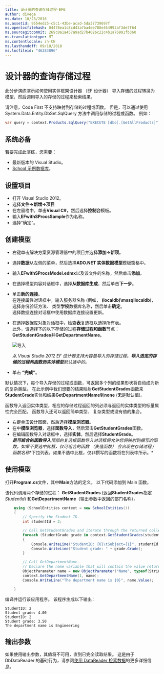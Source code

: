```yaml
---
title: 设计器的查询存储过程-EF6
author: divega
ms.date: 10/23/2016
ms.assetid: 9554ed25-c5c1-43be-acad-5da37739697f
ms.openlocfilehash: 04478ea1c8cd43a7ba4ee788e464992af3de7f64
ms.sourcegitcommit: 269c8a1a457a9ad27b4026c22c4b1a76991fb360
ms.translationtype: MT
ms.contentlocale: zh-CN
ms.lasthandoff: 09/18/2018
ms.locfileid: "46283896"
---
```

# <a name="designer-query-stored-procedures"></a>设计器的查询存储过程
此分步演练演示如何使用实体框架设计器 （EF 设计器） 导入存储的过程转换为模型，然后调用导入的存储的过程来检索结果。 

请注意，Code First 不支持映射到存储的过程或函数。 但是，可以通过使用 System.Data.Entity.DbSet.SqlQuery 方法中调用存储的过程或函数。 例如：
``` csharp
var query = context.Products.SqlQuery("EXECUTE [dbo].[GetAllProducts]")`;
```

## <a name="prerequisites"></a>系统必备

若要完成此演练，您需要：

- 最新版本的 Visual Studio。
- [School 示例数据库](~/ef6/resources/school-database.md)。

## <a name="set-up-the-project"></a>设置项目

-   打开 Visual Studio 2012。
-   选择**文件-&gt;新增-&gt;项目**
-   在左窗格中，单击**Visual C\#**，然后选择**控制台**模板。
-   输入**EFwithSProcsSample**作为名称。
-   选择“确定”。

## <a name="create-a-model"></a>创建模型

-   右键单击解决方案资源管理器中的项目并选择**添加-&gt;新项**。
-   选择**数据**从左侧的菜单，然后选择**ADO.NET 实体数据模型**模板窗格中。
-   输入**EFwithSProcsModel.edmx**以及该文件的名称，然后单击**添加**。
-   在选择模型内容对话框中，选择**从数据库生成**，然后单击**下一步**。
-   单击**新的连接**。  
    在连接属性对话框中，输入服务器名称 (例如， **(localdb)\\mssqllocaldb**)，选择身份验证方法、 类型**学校**数据库名称，然后单击**确定**。  
    选择数据连接对话框中使用数据库连接设置更新。
-   在选择数据库对象对话框中，检查**表**复选框以选择所有表。  
    此外，请选择下的以下存储的过程**存储过程和函数**节点： **GetStudentGrades**并**GetDepartmentName**。 

    ![导入](~/ef6/media/import.jpg)

    *从 Visual Studio 2012 EF 设计器支持大容量导入的存储过程。**导入选定的存储的过程和函数到实体模型**默认选中的。*
-   单击 **“完成”**。

默认情况下，每个导入存储的过程或函数，可返回多个列的结果形状将自动成为新的复杂类型。 在此示例中我们想要的结果映射**GetStudentGrades**函数来**StudentGrade**实体和结果**GetDepartmentName**到**none** (**无**是默认值)。

函数导入返回实体类型，相应的存储过程返回的列必须与返回的实体类型的标量属性完全匹配。 函数导入还可以返回简单类型、 复杂类型或没有值的集合。

-   右键单击设计图面，然后选择**模型浏览器**。
-   在中**模型浏览器**，选择**函数导入**，然后双击**GetStudentGrades**函数。
-   在编辑函数导入对话框中，选择**实体**，然后选择**StudentGrade**。  
    ***是可组合的函数导入**顶部的复选框**函数导入**对话框将允许您将映射到撰写的函数。如果不要选中此框，仅可组合的函数 （表值函数） 会出现在**存储过程 / 函数名称**下拉列表。如果不选中此框，仅非撰写的函数将在列表中所示。*

## <a name="use-the-model"></a>使用模型

打开**Program.cs**文件，其中**Main**方法的定义。 以下代码添加到 Main 函数。

该代码调用两个存储的过程： **GetStudentGrades** (返回**StudentGrades**指定*StudentId*) 和**GetDepartmentName**（输出参数中返回的部门名称）。  

``` csharp
    using (SchoolEntities context = new SchoolEntities())
    {
        // Specify the Student ID.
        int studentId = 2;

        // Call GetStudentGrades and iterate through the returned collection.
        foreach (StudentGrade grade in context.GetStudentGrades(studentId))
        {
            Console.WriteLine("StudentID: {0}\tSubject={1}", studentId, grade.Subject);
            Console.WriteLine("Student grade: " + grade.Grade);
        }

        // Call GetDepartmentName.
        // Declare the name variable that will contain the value returned by the output parameter.
        ObjectParameter name = new ObjectParameter("Name", typeof(String));
        context.GetDepartmentName(1, name);
        Console.WriteLine("The department name is {0}", name.Value);

    }
```

编译并运行该应用程序。 该程序生成以下输出：

```
StudentID: 2
Student grade: 4.00
StudentID: 2
Student grade: 3.50
The department name is Engineering
```

<a name="output-parameters"></a>输出参数
-----------------

如果使用输出参数，其值将不可用，直到已完全读取结果。 这是由于 DbDataReader 的基础行为，请参阅[使用 DataReader 检索数据](https://go.microsoft.com/fwlink/?LinkID=398589)的更多详细信息。
